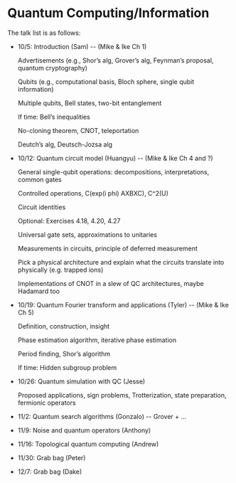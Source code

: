 # Quantum Computing/Information

The talk list is as follows:

* 10/5: Introduction (Sam) -- (Mike & Ike Ch 1) 

  Advertisements (e.g., Shor’s alg, Grover’s alg, Feynman’s proposal, quantum cryptography)
  
  Qubits (e.g., computational basis, Bloch sphere, single qubit information)
  
  Multiple qubits, Bell states, two-bit entanglement
  
  If time: Bell’s inequalities
  
  No-cloning theorem, CNOT, teleportation
  
  Deutch’s alg, Deutsch-Jozsa alg
  
* 10/12: Quantum circuit model (Huangyu) -- (Mike & Ike Ch 4 and ?)
  
  General single-qubit operations: decompositions, interpretations, common gates
  
  Controlled operations, C(exp(i phi) AXBXC), C^2(U)
  
  Circuit identities
  
  Optional: Exercises 4.18, 4.20, 4.27
  
  Universal gate sets, approximations to unitaries
  
  Measurements in circuits, principle of deferred measurement
  
  Pick a physical architecture and explain what the circuits translate into physically (e.g. trapped ions)
  
  Implementations of CNOT in a slew of QC architectures, maybe Hadamard too

* 10/19: Quantum Fourier transform and applications (Tyler) -- (Mike & Ike Ch 5)

  Definition, construction, insight
  
  Phase estimation algorithm, iterative phase estimation
  
  Period finding, Shor’s algorithm
  
  If time: Hidden subgroup problem

* 10/26: Quantum simulation with QC (Jesse) 

  Proposed applications, sign problems, Trotterization, state preparation, fermionic operators

* 11/2: Quantum search algorithms (Gonzalo) -- Grover + ...
* 11/9: Noise and quantum operators (Anthony)
* 11/16: Topological quantum computing (Andrew)
* 11/30: Grab bag (Peter)
* 12/7: Grab bag (Dake)
